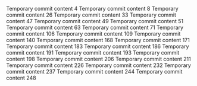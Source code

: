Temporary commit content 4
Temporary commit content 8
Temporary commit content 26
Temporary commit content 33
Temporary commit content 47
Temporary commit content 49
Temporary commit content 51
Temporary commit content 63
Temporary commit content 71
Temporary commit content 106
Temporary commit content 109
Temporary commit content 140
Temporary commit content 168
Temporary commit content 171
Temporary commit content 183
Temporary commit content 186
Temporary commit content 191
Temporary commit content 193
Temporary commit content 198
Temporary commit content 206
Temporary commit content 211
Temporary commit content 226
Temporary commit content 232
Temporary commit content 237
Temporary commit content 244
Temporary commit content 248
